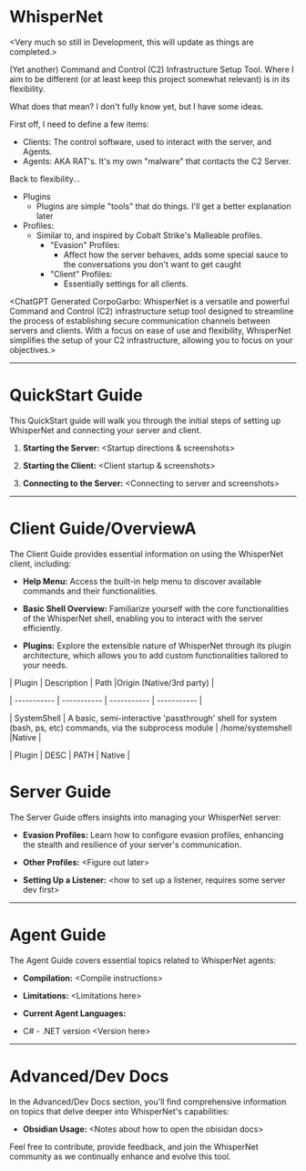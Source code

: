 # WhisperNet

  
  

\<Very  much  so  still  in  Development,  this  will  update  as  things  are  completed.>

  

(Yet another) Command and Control (C2) Infrastructure Setup Tool. Where I aim to be different (or at least keep this project somewhat relevant) is in its flexibility. 

What does that mean? I don't fully know yet, but I have some ideas.

First off, I need to define a few items:
- Clients: The control software, used to interact with the server, and Agents.
- Agents: AKA RAT's. It's my own "malware" that contacts the C2 Server.

Back to flexibility...
- Plugins
	- Plugins are simple "tools" that do things. I'll get a better explanation later
- Profiles:
	- Similar to, and inspired by Cobalt Strike's Malleable profiles.
		- "Evasion" Profiles:
			- Affect how the server behaves, adds some special sauce to the conversations you don't want to get caught
		- "Client" Profiles:
			- Essentially settings for all clients. 

  

<ChatGPT Generated CorpoGarbo: WhisperNet  is  a  versatile  and  powerful  Command  and  Control  (C2)  infrastructure  setup  tool  designed  to  streamline  the  process  of  establishing  secure  communication  channels  between  servers  and  clients.  With  a  focus  on  ease  of  use  and  flexibility,  WhisperNet  simplifies  the  setup  of  your  C2  infrastructure,  allowing  you  to  focus  on  your  objectives.>

  

----------

  

# QuickStart Guide

  

This QuickStart guide will walk you through the initial steps of setting up WhisperNet and connecting your server and client.

  

1.  **Starting the Server:**  <Startup  directions  &  screenshots>

2.  **Starting the Client:**  <Client  startup  &  screenshots>

3.  **Connecting to the Server:** \<Connecting  to  server  and  screenshots>

  

----------

  

# Client Guide/OverviewA

  

The Client Guide provides essential information on using the WhisperNet client, including:

  

-  **Help Menu:** Access the built-in help menu to discover available commands and their functionalities.

-  **Basic Shell Overview:** Familiarize yourself with the core functionalities of the WhisperNet shell, enabling you to interact with the server efficiently.

-  **Plugins:** Explore the extensible nature of WhisperNet through its plugin architecture, which allows you to add custom functionalities tailored to your needs.

  

| Plugin | Description | Path |Origin (Native/3rd party) |

| ----------- | ----------- | ----------- | ----------- |

| SystemShell | A basic, semi-interactive 'passthrough' shell for system (bash, ps, etc) commands, via the subprocess module | /home/systemshell |Native |

| Plugin | DESC | PATH | Native |

  
  
  
  

# Server Guide

  

The Server Guide offers insights into managing your WhisperNet server:

  

-  **Evasion Profiles:** Learn how to configure evasion profiles, enhancing the stealth and resilience of your server's communication.

-  **Other Profiles:** \<Figure  out  later>

-  **Setting Up a Listener:** \<how  to  set  up  a  listener,  requires  some  server  dev  first>

  

----------

  

# Agent Guide

  

The Agent Guide covers essential topics related to WhisperNet agents:

  

-  **Compilation:** \<Compile  instructions>

-  **Limitations:** \<Limitations  here>

-  **Current Agent Languages:**

- C# - .NET version \<Version  here>

  

----------

  

# Advanced/Dev Docs

  

In the Advanced/Dev Docs section, you'll find comprehensive information on topics that delve deeper into WhisperNet's capabilities:

  

-  **Obsidian Usage:** \<Notes  about  how  to  open  the  obisidan  docs>

  
  

Feel free to contribute, provide feedback, and join the WhisperNet community as we continually enhance and evolve this tool.